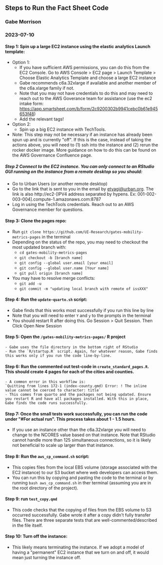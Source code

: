## Steps to Run the Fact Sheet Code
### Gabe Morrison
### 2023-07-10

#### Step 1: Spin up a large EC2 instance using the elastic analytics Launch template:
 - Option 1:
     - If you have sufficient AWS permissions, you can do this from the EC2 Console. Go to AWS Console > EC2 page > Launch Template > Choose Elastic Analytics Template and choose a large EC2 instance
     - Gabe recommends c6a.32xlarge if available and another member of the c6a.xlarge family if not.  
     - Note that you may not have credentials to  do this and may need to reach out to the AWS Goverance team for assistance (use the ec2 intake form: https://app.smartsheet.com/b/form/2c9200302b9941cebc0b61e945653f48)
     - Add the relevant tags!
 - Option 2:
     - Spin up a big EC2 instance with TechTools.  
 - Note: This step may not be necessary if an instance has already been spun up and is currently "off". If this is the case, instead of taking the actions above, you will need to (1) ssh into the instance and (2) rerun the rocker docker image. More guidance on how to do this can be found on the AWS Governance Confluence page. 

##### Step 2 Connect to the EC2 instance. You can only connect to an RStudio GUI running on the instance from a remote desktop so you should:
  - Go to Urban Users (or another remote desktop)
  - Go to the link that is sent to you in the email by etyagi@urban.org. The link is also http://ec2-[IPV4 address separated by hypens. Ex: 001-002-003-004].compute-1.amazonaws.com:8787
  - Log in using the TechTools credentials. Reach out to an AWS Governance member for questions. 
  
#### Step 3: Clone the pages repo:
  - Run `git clone https://github.com/UI-Research/gates-mobility-metrics-pages` in the terminal
  - Depending on the status of the repo, you may need to checkout the most updated branch with:
    - `cd gates-mobility-metrics-pages`
    - `git checkout -b [branch name]` 
    - `git config --global user.email [your email]`
    - `git config --global user.name [Your name]`
    - `git pull origin [branch name]`
  - You may have to resolve merge conflicts:
    - `git add -u`
    - `git commit -m "updating local branch with remote of issXXX"`

#### Step 4: Run the `update-quarto.sh` script:
  - Gabe finds that this works most successfully if you run this line by line
  - Note that you will need to enter `Y` and `y` to the prompts in the terminal
  - You should restart R after doing this. Go Session > Quit Session. Then Click Open New Session 

#### Step 5: Open the `/gates-mobility-metrics-pages/` R project 
    - Gabe uses the file directory in the bottom right of RStudio
    - Run the `R/startup.R` script. Again, for whatever reason, Gabe finds this works only if you run the code line-by-line. 
    
#### Step 6: Run the commented out test-code in `create_standard_pages.R`. This should create 4 pages for each of the cities and counties. 
    - A common error in this workflow is:
    `Quitting from lines 172-1 (index-county.qmd) Error: ! The inline value cannot be coerced to character: title`
    - This comes from quarto and the packages not being updated. Ensure you restart R and have all packages installed. With this in place, Gabe finds the code runs successfully. 
    
#### Step 7: Once the small tests work successfully, you can run the code under "#For actual run". This process takes about 1 - 1.5 hours. 
  - If you use an instance other than the c6a.32xlarge you will need to change to the NCORES value based on that instance. Note that RStudio cannot handle more than 125 simultaneous connections, so it is likely not beneficial to scale up larger than that instance.

#### Step 8: Run the `aws_cp_command.sh` script:
  - This copies files from the local EBS volume (storage associated with the EC2 instance) to our S3 bucket where web developers can access them.
  - You can run this by copying and pasting the code to the terminal or by running `bash aws_cp_command.sh` in ther terminal (assuming you are in the root directory of the project).
#### Step 9: run `test_copy.qmd`
  - This code checks that the copying of files from the EBS volume to S3 occurred successfully. Gabe wrote it after a copy didn't fully transfer files. There are three separate tests that are well-commented/described in the file itself. 
#### Step 10: Turn off the instance:
   - This likely means terminating the instance. If we adopt a model of having a "permanent" EC2 instance that we turn on and off, it would mean just turning the instance off. 
 